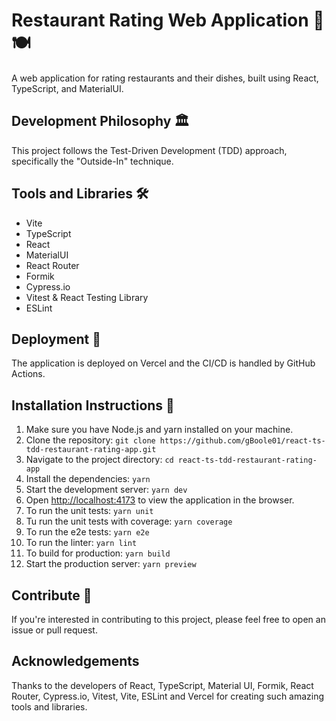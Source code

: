 # Restaurant Rating Web Application 🍴🍽️

A web application for rating restaurants and their dishes, built using React, TypeScript, and MaterialUI.

## Development Philosophy 🏛

This project follows the Test-Driven Development (TDD) approach, specifically the "Outside-In" technique.

## Tools and Libraries 🛠️

- Vite
- TypeScript
- React
- MaterialUI
- React Router
- Formik
- Cypress.io
- Vitest & React Testing Library
- ESLint

## Deployment 🚀

The application is deployed on Vercel and the CI/CD is handled by GitHub Actions.

## Installation Instructions 🔧

1. Make sure you have Node.js and yarn installed on your machine.
2. Clone the repository: `git clone https://github.com/gBoole01/react-ts-tdd-restaurant-rating-app.git`
3. Navigate to the project directory: `cd react-ts-tdd-restaurant-rating-app`
4. Install the dependencies: `yarn`
5. Start the development server: `yarn dev`
6. Open [http://localhost:4173](http://localhost:4173) to view the application in the browser.
7. To run the unit tests: `yarn unit`
8. Tu run the unit tests with coverage: `yarn coverage`
9. To run the e2e tests: `yarn e2e`
10. To run the linter: `yarn lint`
11. To build for production: `yarn build`
12. Start the production server: `yarn preview`

## Contribute 🤝

If you're interested in contributing to this project, please feel free to open an issue or pull request.

## Acknowledgements

Thanks to the developers of React, TypeScript, Material UI, Formik, React Router, Cypress.io, Vitest, Vite, ESLint and Vercel for creating such amazing tools and libraries.
